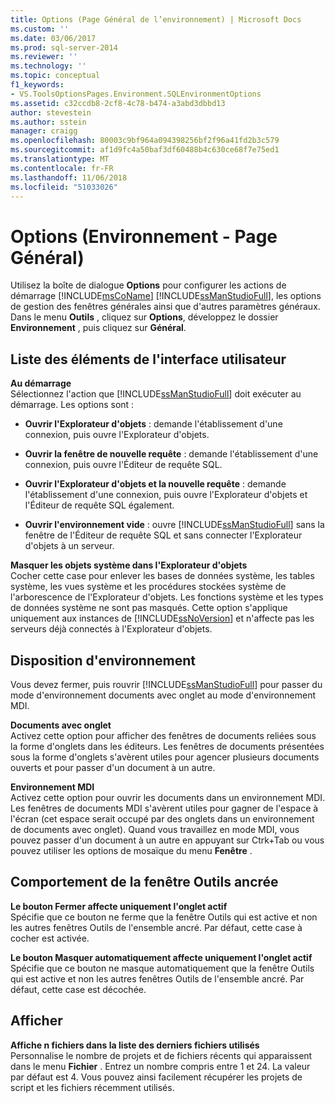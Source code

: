 ```yaml
---
title: Options (Page Général de l’environnement) | Microsoft Docs
ms.custom: ''
ms.date: 03/06/2017
ms.prod: sql-server-2014
ms.reviewer: ''
ms.technology: ''
ms.topic: conceptual
f1_keywords:
- VS.ToolsOptionsPages.Environment.SQLEnvironmentOptions
ms.assetid: c32ccdb8-2cf8-4c78-b474-a3abd3dbbd13
author: stevestein
ms.author: sstein
manager: craigg
ms.openlocfilehash: 80003c9bf964a094398256bf2f96a41fd2b3c579
ms.sourcegitcommit: af1d9fc4a50baf3df60488b4c630ce68f7e75ed1
ms.translationtype: MT
ms.contentlocale: fr-FR
ms.lasthandoff: 11/06/2018
ms.locfileid: "51033026"
---
```

# <a name="options-environment-general-page"></a>Options (Environnement - Page Général)
  Utilisez la boîte de dialogue **Options** pour configurer les actions de démarrage [!INCLUDE[msCoName](../../includes/msconame-md.md)] [!INCLUDE[ssManStudioFull](../../includes/ssmanstudiofull-md.md)], les options de gestion des fenêtres générales ainsi que d'autres paramètres généraux. Dans le menu **Outils** , cliquez sur **Options**, développez le dossier **Environnement** , puis cliquez sur **Général**.  
  
## <a name="uielement-list"></a>Liste des éléments de l'interface utilisateur  
 **Au démarrage**  
 Sélectionnez l'action que [!INCLUDE[ssManStudioFull](../../includes/ssmanstudiofull-md.md)] doit exécuter au démarrage. Les options sont :  
  
-   **Ouvrir l'Explorateur d'objets** : demande l'établissement d'une connexion, puis ouvre l'Explorateur d'objets.  
  
-   **Ouvrir la fenêtre de nouvelle requête** : demande l'établissement d'une connexion, puis ouvre l'Éditeur de requête SQL.  
  
-   **Ouvrir l'Explorateur d'objets et la nouvelle requête** : demande l'établissement d'une connexion, puis ouvre l'Explorateur d'objets et l'Éditeur de requête SQL également.  
  
-   **Ouvrir l'environnement vide** : ouvre [!INCLUDE[ssManStudioFull](../../includes/ssmanstudiofull-md.md)] sans la fenêtre de l'Éditeur de requête SQL et sans connecter l'Explorateur d'objets à un serveur.  
  
 **Masquer les objets système dans l'Explorateur d'objets**  
 Cocher cette case pour enlever les bases de données système, les tables système, les vues système et les procédures stockées système de l'arborescence de l'Explorateur d'objets. Les fonctions système et les types de données système ne sont pas masqués. Cette option s'applique uniquement aux instances de [!INCLUDE[ssNoVersion](../../includes/ssnoversion-md.md)] et n'affecte pas les serveurs déjà connectés à l'Explorateur d'objets.  
  
## <a name="environment-layout"></a>Disposition d'environnement  
 Vous devez fermer, puis rouvrir [!INCLUDE[ssManStudioFull](../../includes/ssmanstudiofull-md.md)] pour passer du mode d'environnement documents avec onglet au mode d'environnement MDI.  
  
 **Documents avec onglet**  
 Activez cette option pour afficher des fenêtres de documents reliées sous la forme d'onglets dans les éditeurs. Les fenêtres de documents présentées sous la forme d'onglets s'avèrent utiles pour agencer plusieurs documents ouverts et pour passer d'un document à un autre.  
  
 **Environnement MDI**  
 Activez cette option pour ouvrir les documents dans un environnement MDI. Les fenêtres de documents MDI s'avèrent utiles pour gagner de l'espace à l'écran (cet espace serait occupé par des onglets dans un environnement de documents avec onglet). Quand vous travaillez en mode MDI, vous pouvez passer d'un document à un autre en appuyant sur Ctrk+Tab ou vous pouvez utiliser les options de mosaïque du menu **Fenêtre** .  
  
## <a name="docked-tool-window-behavior"></a>Comportement de la fenêtre Outils ancrée  
 **Le bouton Fermer affecte uniquement l'onglet actif**  
 Spécifie que ce bouton ne ferme que la fenêtre Outils qui est active et non les autres fenêtres Outils de l'ensemble ancré. Par défaut, cette case à cocher est activée.  
  
 **Le bouton Masquer automatiquement affecte uniquement l'onglet actif**  
 Spécifie que ce bouton ne masque automatiquement que la fenêtre Outils qui est active et non les autres fenêtres Outils de l'ensemble ancré. Par défaut, cette case est décochée.  
  
## <a name="display"></a>Afficher  
 **Affiche n fichiers dans la liste des derniers fichiers utilisés**  
 Personnalise le nombre de projets et de fichiers récents qui apparaissent dans le menu **Fichier** . Entrez un nombre compris entre 1 et 24. La valeur par défaut est 4. Vous pouvez ainsi facilement récupérer les projets de script et les fichiers récemment utilisés.  
  
  
